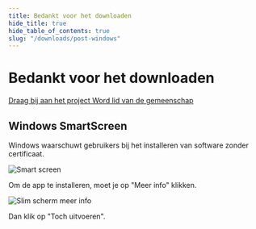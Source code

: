 ```yaml
---
title: Bedankt voor het downloaden
hide_title: true
hide_table_of_contents: true
slug: "/downloads/post-windows"
---
```


<div className="text-center margin-top--xl">

# Bedankt voor het downloaden

<div className="row margin-bottom--lg padding--sm flex-center">
<a className="button button--outline button--warning button--lg margin--sm" href="/contributing">
  Draag bij aan het project
</a>
<a className="button button--outline button--info button--lg margin--sm" href="https://linwood.dev/matrix">
  Word lid van de gemeenschap
</a>

</div>

## Windows SmartScreen


Windows waarschuwt gebruikers bij het installeren van software zonder certificaat.

![Smart screen](/img/smart-screen.png)

Om de app te installeren, moet je op "Meer info" klikken.

![Slim scherm meer info](/img/smart-screen-meere-info.png)

Dan klik op "Toch uitvoeren".

</div>
